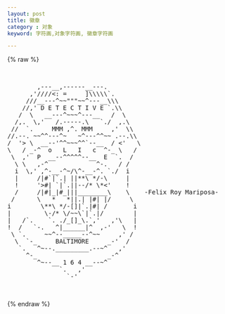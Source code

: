 ```yaml
---
layout: post
title: 徽章
category : 对象
keyword: 字符画,对象字符画, 徽章字符画

---
```

{% raw %}
<pre>


        ,---__,------__---.
      ,'////<: =     ]\\\\\`.
     ///__---^~~"""~~^---__\\\
    //,' D E T E C T I V E `.\\
   /  \   __---^~~~^---__   /  \
  /,.  \,'   /.-----.\   `./  ,.\
 //  `.     MMM ,^. MMM     ,'  \\
//.--. ~~^^---^~   ~^---^^~~ .--.\\
/  '> \  __--'^^~~~^^`--__  / <'   \
\   / _-^  o   L   I   c  ^-_ \   /
 \  ,'  P  __--^^^^^--__  E  `.  /
  \ \   ,-^             ^-.   / /
  i  \,' ,^-__-^~/\^-__-^. `./  i
  |     /|#`|`.| ||**\ */-\     |
  !     '>#| `|`.||--/* \*<'    !
  /     /|#|_|#_|||________\    \    -Felix Roy Mariposa-
 /      \   *   *||.| |#| |/     \
i        \**\ */-[]|`.|#| /       i
|         \-/* \/~~\`|`.|/        |
|   /`.    `. ./_[]_\.`,'   ,'\   |
!  /   `-.   ^|______|^  ,-'   \  !
 \ `.     ~~^--_____--^~~     ,' /
  \  `-_     BALTIMORE     _-'  /
   `.   ^~--._________.--~^   ,'
     ^-_                   _-^
        ^~--__ 1 6 4 __--~^
              `.   ,'
                `-'

 </pre>
{% endraw %}
